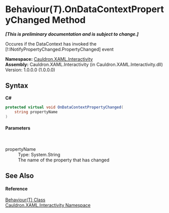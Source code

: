 # Behaviour(*T*).OnDataContextPropertyChanged Method 
 _**\[This is preliminary documentation and is subject to change.\]**_

Occures if the DataContext has invoked the [!:INotifyPropertyChanged.PropertyChanged] event

**Namespace:**&nbsp;<a href="N_Cauldron_XAML_Interactivity">Cauldron.XAML.Interactivity</a><br />**Assembly:**&nbsp;Cauldron.XAML.Interactivity (in Cauldron.XAML.Interactivity.dll) Version: 1.0.0.0 (1.0.0.0)

## Syntax

**C#**<br />
``` C#
protected virtual void OnDataContextPropertyChanged(
	string propertyName
)
```


#### Parameters
&nbsp;<dl><dt>propertyName</dt><dd>Type: System.String<br />The name of the property that has changed</dd></dl>

## See Also


#### Reference
<a href="T_Cauldron_XAML_Interactivity_Behaviour_1">Behaviour(T) Class</a><br /><a href="N_Cauldron_XAML_Interactivity">Cauldron.XAML.Interactivity Namespace</a><br />